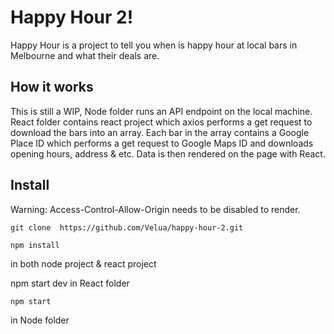 # Happy Hour 2!
Happy Hour is a project to tell you when is happy hour at local bars in Melbourne and what their deals are.

## How it works
This is still a WIP, Node folder runs an API endpoint on the local machine.
React folder contains react project which axios performs a get request to download the bars into an array.
Each bar in the array contains a Google Place ID which performs a get request to Google Maps ID and downloads opening hours, address & etc.
Data is then rendered on the page with React.

## Install
Warning: Access-Control-Allow-Origin needs to be disabled to render.


    git clone  https://github.com/Velua/happy-hour-2.git 

    npm install
in both node project & react project

   npm start dev
in React folder

    npm start
in Node folder







